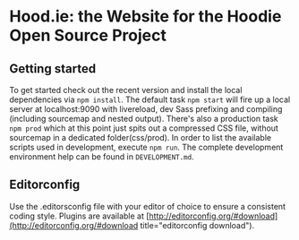 Hood.ie: the Website for the Hoodie Open Source Project
==================

## Getting started

To get started check out the recent version and install the local dependencies via `npm install`.
The default task `npm start` will fire up a local server at localhost:9090 with livereload, dev Sass prefixing and compiling (including sourcemap and nested output).
There's also a production task `npm prod` which at this point just spits out a compressed CSS file, without sourcemap in a dedicated folder(css/prod).
In order to list the available scripts used in development, execute `npm run`. The complete development environment help can be found in `DEVELOPMENT.md`.

## Editorconfig

Use the .editorsconfig file with your editor of choice to ensure a consistent coding style. Plugins are available at [http://editorconfig.org/#download](http://editorconfig.org/#download title="editorconfig download").
